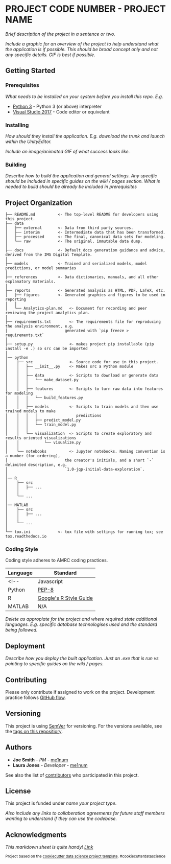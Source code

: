 # PROJECT CODE NUMBER - PROJECT NAME

*Brief description of the project in a sentence or two.*

*Include a graphic for an overview of the project to help understand what the application is if possible. This should be broad concept only and not any specific details. GIF is best if possible.*

## Getting Started

### Prerequisites

*What needs to be installed on your system before you install this repo. E.g.*

* [Python 3](https://www.python.org/downloads/) - Python 3 (or above) interpreter
* [Visual Studio 2017](https://visualstudio.microsoft.com/) - Code editor or equivelant

### Installing

*How should they install the application. E.g. download the trunk and launch within the UnityEditor.*

*Include an image/animated GIF of what success looks like.*

### Building

*Describe how to build the application and general settings. Any specific should be included in specific guides on the wiki / pages section. What is needed to build should be already be included in prerequisites*

## Project Organization

    ├── README.md          <- The top-level README for developers using this project.
    ├── data
    │   ├── external       <- Data from third party sources.
    │   ├── interim        <- Intermediate data that has been transformed.
    │   ├── processed      <- The final, canonical data sets for modeling.
    │   └── raw            <- The original, immutable data dump.
    │
    ├── docs               <- Default docs generation guidance and advice, derived from the IMG Digital Template.
    │
    ├── models             <- Trained and serialized models, model predictions, or model summaries
    │
    ├── references         <- Data dictionaries, manuals, and all other explanatory materials.
    │
    ├── reports            <- Generated analysis as HTML, PDF, LaTeX, etc.
    │   ├── figures        <- Generated graphics and figures to be used in reporting
    │   │
    │   └── Analytics-plan.md   <- Document for recording and peer reviewing the project analytics plan.
    │
    ├── requirements.txt        <- The requirements file for reproducing the analysis environment, e.g.
    │                         generated with `pip freeze > requirements.txt`
    │
    ├── setup.py                <- makes project pip installable (pip install -e .) so src can be imported
    │
    │── python
    │    ├── src                <- Source code for use in this project.
    │    │   ├── __init__.py    <- Makes src a Python module
    │    │   │
    │    │   ├── data           <- Scripts to download or generate data
    │    │   │   └── make_dataset.py
    │    │   │
    │    │   ├── features       <- Scripts to turn raw data into features for modeling
    │    │   │   └── build_features.py
    │    │   │
    │    │   ├── models         <- Scripts to train models and then use trained models to make
    │    │   │   │                 predictions
    │    │   │   ├── predict_model.py
    │    │   │   └── train_model.py
    │    │   │
    │    │   └── visualization  <- Scripts to create exploratory and results oriented visualizations
    │    │           └── visualize.py
    │    │
    │    └── notebooks          <- Jupyter notebooks. Naming convention is a number (for ordering),
    │                         the creator's initials, and a short `-` delimited description, e.g.
    │                         `1.0-jqp-initial-data-exploration`.
    │
    │── R
    │    ├── src
    │    │   ├── ...
    │    │
    │    └── ...
    │
    │── MATLAB
    │    ├── src
    │    │   ├── ...
    │    │
    │    └── ...
    │
    └── tox.ini            <- tox file with settings for running tox; see tox.readthedocs.io

### Coding Style

Coding style adheres to AMRC coding practices.

| Language | Standard |
| -- | -- |
<!-- | Javascript | [AirBnB](https://github.com/airbnb/javascript) | -->
| Python | [PEP-8](https://www.python.org/dev/peps/pep-0008/) |
| R | [Google's R Style Guide](https://web.stanford.edu/class/cs109l/unrestricted/resources/google-style.html) |
| MATLAB | N/A |

*Delete as appropiate for the project and where required state additional languages.
E.g. specific database technologises used and the standard being followed.*

## Deployment

*Describe how you deploy the built application. Just an .exe that is run vs pointing to specific guides on the wiki / pages.*

## Contributing

Please only contribute if assigned to work on the project.
Development practice follows [GitHub flow](https://guides.github.com/introduction/flow/).

## Versioning

This project is using [SemVer](http://semver.org/) for versioning. For the versions available, see the [tags on this repositiory](https://github.com/your/project/tags).

## Authors

* **Joe Smith** - *PM* - [me1num](http://amrcgithub.shef.ac.uk/me1num)
* **Laura Jones** - *Developer* - [me1num](http://amrcgithub.shef.ac.uk/me1num)

See also the list of [contributors](http://amrcgithub.shef.ac.uk/IMG/LINK_TO_PROJECT/graphs/contributors) who participated in this project.

## License

This project is funded under *name your project type*.

*Also include any links to collaberation agreements for future staff members wanting to understand if they can use the codebase.*

## Acknowledgments

*This markdown sheet is quite handy! [Link](https://github.com/adam-p/markdown-here/wiki/Markdown-Cheatsheet)*



<p><small>Project based on the <a target="_blank" href="https://drivendata.github.io/cookiecutter-data-science/">cookiecutter data science project template</a>. #cookiecutterdatascience</small></p>
